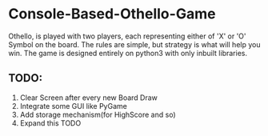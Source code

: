 # Console-Based-Othello-Game
Othello, is played with two players, each representing either of 'X' or 'O' Symbol on the board. The rules are simple, but strategy is what will help you win. The game is designed entirely on python3 with only inbuilt libraries.
## TODO: 
1. Clear Screen after every new Board Draw 
2. Integrate some GUI like PyGame
3. Add storage mechanism(for HighScore and so)
3. Expand this TODO
